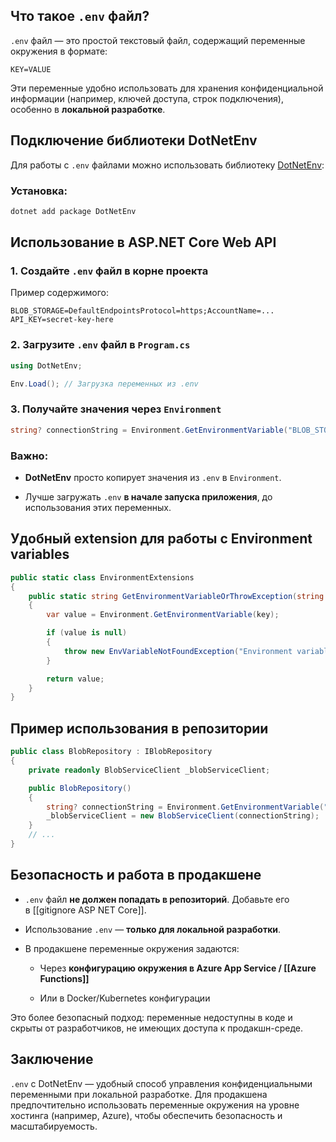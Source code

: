## Что такое `.env` файл?

`.env` файл — это простой текстовый файл, содержащий переменные окружения в формате:

```
KEY=VALUE
```

Эти переменные удобно использовать для хранения конфиденциальной информации (например, ключей доступа, строк подключения), особенно в **локальной разработке**.

## Подключение библиотеки DotNetEnv

Для работы с `.env` файлами можно использовать библиотеку [DotNetEnv](https://www.nuget.org/packages/DotNetEnv/):

### Установка:

```bash
dotnet add package DotNetEnv
```

## Использование в ASP.NET Core Web API

### 1. Создайте `.env` файл в корне проекта

Пример содержимого:

```
BLOB_STORAGE=DefaultEndpointsProtocol=https;AccountName=...
API_KEY=secret-key-here
```

### 2. Загрузите `.env` файл в `Program.cs`

```csharp
using DotNetEnv;

Env.Load(); // Загрузка переменных из .env
```

### 3. Получайте значения через `Environment`

```csharp
string? connectionString = Environment.GetEnvironmentVariable("BLOB_STORAGE");
```

### Важно:

- **DotNetEnv** просто копирует значения из `.env` в `Environment`.
    
- Лучше загружать `.env` **в начале запуска приложения**, до использования этих переменных.
    

## Удобный extension для работы с Environment variables

``` csharp
public static class EnvironmentExtensions
{
    public static string GetEnvironmentVariableOrThrowException(string key)
    {
        var value = Environment.GetEnvironmentVariable(key);

        if (value is null)
        {
            throw new EnvVariableNotFoundException("Environment variable not found: " + key, key);
        }

        return value;
    }
}
```

## Пример использования в репозитории

```csharp
public class BlobRepository : IBlobRepository
{
    private readonly BlobServiceClient _blobServiceClient;

    public BlobRepository()
    {
        string? connectionString = Environment.GetEnvironmentVariable("BLOB_STORAGE");
        _blobServiceClient = new BlobServiceClient(connectionString);
    }
    // ...
}
```

## Безопасность и работа в продакшене

- `.env` файл **не должен попадать в репозиторий**. Добавьте его в [[gitignore ASP NET Core]].
    
- Использование `.env` — **только для локальной разработки**.
    
- В продакшене переменные окружения задаются:
    
    - Через **конфигурацию окружения в Azure App Service / [[Azure Functions]]**
        
    - Или в Docker/Kubernetes конфигурации
        

Это более безопасный подход: переменные недоступны в коде и скрыты от разработчиков, не имеющих доступа к продакшн-среде.

## Заключение

`.env` с DotNetEnv — удобный способ управления конфиденциальными переменными при локальной разработке. Для продакшена предпочтительно использовать переменные окружения на уровне хостинга (например, Azure), чтобы обеспечить безопасность и масштабируемость.